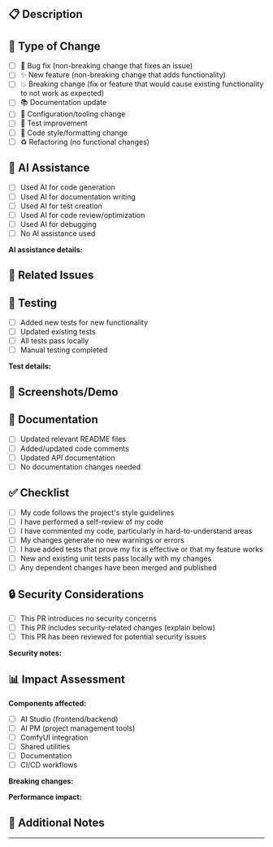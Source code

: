 ## 📋 Description

<!-- Provide a clear and concise description of what this PR accomplishes -->
<!-- Since we use squash merging, your PR title will become the commit message -->

## 🎯 Type of Change

<!-- Mark the relevant option with an [x] -->

- [ ] 🐛 Bug fix (non-breaking change that fixes an issue)
- [ ] ✨ New feature (non-breaking change that adds functionality)
- [ ] 💥 Breaking change (fix or feature that would cause existing functionality to not work as expected)
- [ ] 📚 Documentation update
- [ ] 🔧 Configuration/tooling change
- [ ] 🧪 Test improvement
- [ ] 🎨 Code style/formatting change
- [ ] ♻️ Refactoring (no functional changes)

## 🤖 AI Assistance

<!-- We embrace AI-assisted development! Please share how AI helped with this PR -->

- [ ] Used AI for code generation
- [ ] Used AI for documentation writing
- [ ] Used AI for test creation
- [ ] Used AI for code review/optimization
- [ ] Used AI for debugging
- [ ] No AI assistance used

<!-- If you used AI, briefly describe how it helped: -->
**AI assistance details:**
<!-- e.g., "Used ChatGPT to generate TypeScript interfaces and unit tests" -->

## 🔗 Related Issues

<!-- Link any related issues using keywords like "Fixes", "Closes", or "Addresses" -->
<!-- Example: Fixes #123, Addresses #456 -->

## 🧪 Testing

<!-- Describe how you tested these changes -->

- [ ] Added new tests for new functionality
- [ ] Updated existing tests
- [ ] All tests pass locally
- [ ] Manual testing completed

**Test details:**
<!-- Describe what you tested and how -->

## 📸 Screenshots/Demo

<!-- If applicable, add screenshots or a demo of the changes -->
<!-- Especially useful for UI changes in AI Studio or PM tools -->

## 📝 Documentation

<!-- Check all that apply -->

- [ ] Updated relevant README files
- [ ] Added/updated code comments
- [ ] Updated API documentation
- [ ] No documentation changes needed

## ✅ Checklist

<!-- Please verify all items before submitting -->

- [ ] My code follows the project's style guidelines
- [ ] I have performed a self-review of my code
- [ ] I have commented my code, particularly in hard-to-understand areas
- [ ] My changes generate no new warnings or errors
- [ ] I have added tests that prove my fix is effective or that my feature works
- [ ] New and existing unit tests pass locally with my changes
- [ ] Any dependent changes have been merged and published

## 🔒 Security Considerations

<!-- Answer if applicable -->

- [ ] This PR introduces no security concerns
- [ ] This PR includes security-related changes (explain below)
- [ ] This PR has been reviewed for potential security issues

**Security notes:**
<!-- Describe any security implications or considerations -->

## 📊 Impact Assessment

<!-- Help reviewers understand the scope of changes -->

**Components affected:**
- [ ] AI Studio (frontend/backend)
- [ ] AI PM (project management tools)
- [ ] ComfyUI integration
- [ ] Shared utilities
- [ ] Documentation
- [ ] CI/CD workflows

**Breaking changes:** <!-- Describe any breaking changes and migration steps -->

**Performance impact:** <!-- Describe any performance implications -->

## 💭 Additional Notes

<!-- Add any other context, concerns, or information that reviewers should know -->
<!-- Include any follow-up work that might be needed -->

---

<!-- Thank you for contributing to the AI Development Suite! 🚀 -->
<!-- Remember: Your PR title will become the squash commit message, so make it descriptive! -->
